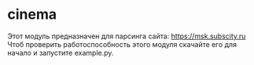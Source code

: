 # cinema
Этот модуль предназначен для парсинга сайта: https://msk.subscity.ru
Чтоб проверить работоспособность этого модуля скачайте его для начало и запустите example.py.
